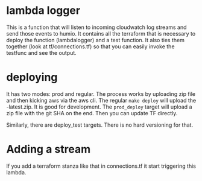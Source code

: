 # lambda logger

This is a function that will listen to incoming cloudwatch log streams and send those events to humio. It contains all the terraform that is necessary to deploy the function (lambdalogger) and a test function. It also ties them together (look at tf/connections.tf) so that you can easily invoke the testfunc and see the output.

# deploying
It has two modes: prod and regular. The process works by uploading zip file and then kicking aws via the aws cli. The regular `make deploy` will upload the -latest.zip. It is good for development. The `prod_deploy` target will upload a zip file with the git SHA on the end. Then you can update TF directly.

Similarly, there are deploy_test targets. There is no hard versioning for that.

# Adding a stream
If you add a terraform stanza like that in connections.tf it start triggering this lambda.
